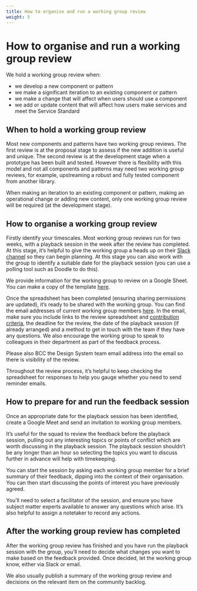 ```yaml
---
title: How to organise and run a working group review
weight: 5
---
```


# How to organise and run a working group review
We hold a working group review when:
- we develop a new component or pattern
- we make a significant iteration to an existing component or pattern
- we make a change that will affect when users should use a component
- we add or update content that will affect how users make services and meet the Service Standard

## When to hold a working group review

Most new components and patterns have two working group reviews. The first review is at the proposal stage to assess if the new addition is useful and unique. The second review is at the development stage when a prototype has been built and tested. However there is flexibility with this model and not all components and patterns may need two working group reviews, for example, upstreaming a robust and fully tested component from another library.

When making an iteration to an existing component or pattern, making an operational change or adding new content, only one working group review will be required (at the development stage).

## How to organise a working group review
Firstly identify your timescales. Most working group reviews run for two weeks, with a playback session in the week after the review has completed. At this stage, it’s helpful to give the working group a heads up on their [Slack channel](https://ukgovernmentdigital.slack.com/archives/C0216FD6YMP) so they can begin planning. At this stage you can also work with the group to identify a suitable date for the playback session (you can use a polling tool such as Doodle to do this).

We provide information for the working group to review on a Google Sheet. You can make a copy of the template [here](https://drive.google.com/drive/folders/1-zrrV_5XIECuKMCwm0HsvGS9DFKuNo4E).

Once the spreadsheet has been completed (ensuring sharing permissions are updated), it’s ready to be shared with the working group. You can find the email addresses of current working group members [here](https://docs.google.com/document/d/16RkVy3PTBROx3x4-QYe9s9b08Mxh9_renC4vBV2MTYs/edit#heading=h.1l1ad6gr888q). In the email, make sure you include links to the review spreadsheet and [contribution criteria](https://design-system.service.gov.uk/community/contribution-criteria/), the deadline for the review, the date of the playback session (if already arranged) and a method to get in touch with the team if they have any questions. We also encourage the working group to speak to colleagues in their department as part of the feedback process. 

Please also BCC the Design System team email address into the email so there is visibility of the review.

Throughout the review process, it’s helpful to keep checking the spreadsheet for responses to help you gauge whether you need to send reminder emails.

## How to prepare for and run the feedback session
Once an appropriate date for the playback session has been identified, create a Google Meet and send an invitation to working group members. 

It’s useful for the squad to review the feedback before the playback session, pulling out any interesting topics or points of conflict which are worth discussing in the playback session. The playback session shouldn’t be any longer than an hour so selecting the topics you want to discuss further in advance will help with timekeeping.

You can start the session by asking each working group member for a brief summary of their feedback, dipping into the context of their organisation. You can then start discussing the points of interest you have previously agreed.

You’ll need to select a facilitator of the session, and ensure you have subject matter experts available to answer any questions which arise. It’s also helpful to assign a notetaker to record any actions.

## After the working group review has completed
After the working group review has finished and you have run the playback session with the group, you’ll need to decide what changes you want to make based on the feedback provided. Once decided, let the working group know, either via Slack or email. 

We also usually publish a summary of the working group review and decisions on the relevant item on the community backlog.

